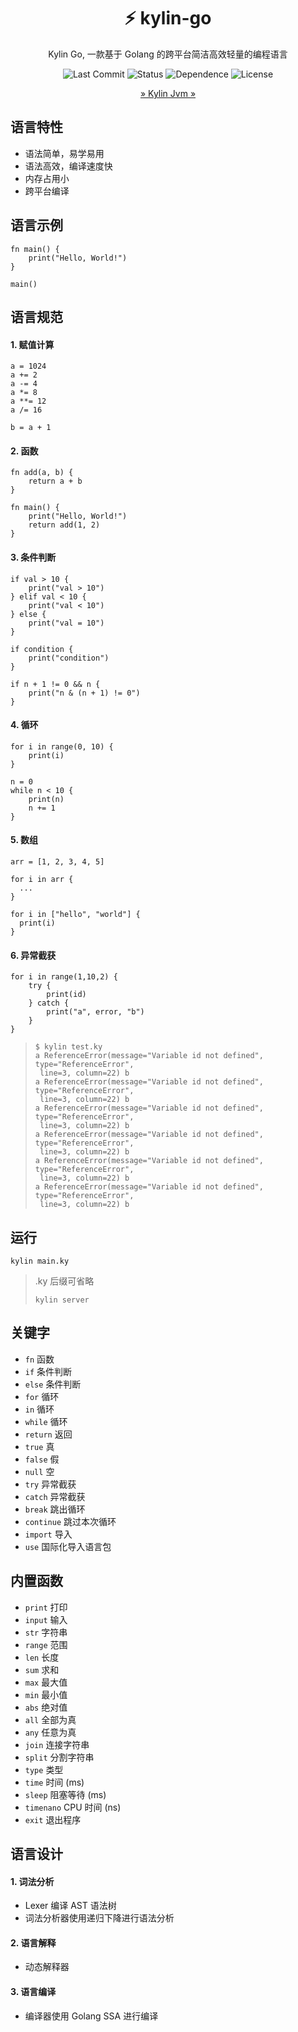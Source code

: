 <div align="center">

# ⚡  kylin-go
Kylin Go,  一款基于 Golang 的跨平台简洁高效轻量的编程语言

![Last Commit](https://img.shields.io/github/last-commit/zmh-program/kylin-go)
![Status](https://img.shields.io/github/actions/workflow/status/zmh-program/kylin-go/build.yaml?branch=main)
![Dependence](https://img.shields.io/badge/dependencies-0-blue)
![License](https://img.shields.io/github/license/zmh-program/kylin-go)

[» Kylin Jvm »](https://github.com/Linwin-Cloud/Kylin-Language)

</div>

## 语言特性
- 语法简单，易学易用
- 语法高效，编译速度快
- 内存占用小
- 跨平台编译


## 语言示例

```kylin
fn main() {
    print("Hello, World!")
}

main()
```

## 语言规范
#### 1. 赋值计算
```kylin
a = 1024
a += 2
a -= 4
a *= 8
a **= 12
a /= 16

b = a + 1
```

#### 2. 函数
```kylin
fn add(a, b) {
    return a + b
}

fn main() {
    print("Hello, World!")
    return add(1, 2)
}
```

#### 3. 条件判断
```kylin
if val > 10 {
    print("val > 10")
} elif val < 10 {
    print("val < 10")
} else {
    print("val = 10")
}

if condition {
    print("condition")
}

if n + 1 != 0 && n {
    print("n & (n + 1) != 0")
}
```

#### 4. 循环
```kylin
for i in range(0, 10) {
    print(i)
}
```
```kylin
n = 0
while n < 10 {
    print(n)
    n += 1
}
```

#### 5. 数组
```kylin
arr = [1, 2, 3, 4, 5]

for i in arr {
  ...
}

for i in ["hello", "world"] {
  print(i)
}
```

#### 6. 异常截获
```
for i in range(1,10,2) {
    try {
        print(id)
    } catch {
        print("a", error, "b")
    }
}
```
> ```shell
> $ kylin test.ky
> a ReferenceError(message="Variable id not defined", type="ReferenceError",
>  line=3, column=22) b
> a ReferenceError(message="Variable id not defined", type="ReferenceError",
>  line=3, column=22) b
> a ReferenceError(message="Variable id not defined", type="ReferenceError",
>  line=3, column=22) b
> a ReferenceError(message="Variable id not defined", type="ReferenceError",
>  line=3, column=22) b
> a ReferenceError(message="Variable id not defined", type="ReferenceError",
>  line=3, column=22) b
> a ReferenceError(message="Variable id not defined", type="ReferenceError",
>  line=3, column=22) b
> ```

## 运行
```shell
kylin main.ky
```
> .ky 后缀可省略
> ```shell
> kylin server
> ```


## 关键字
- `fn` 函数
- `if` 条件判断
- `else` 条件判断
- `for` 循环
- `in` 循环
- `while` 循环
- `return` 返回
- `true` 真
- `false` 假
- `null` 空
- `try` 异常截获
- `catch` 异常截获
- `break` 跳出循环
- `continue` 跳过本次循环
- `import` 导入
- `use` 国际化导入语言包

## 内置函数
- `print` 打印
- `input` 输入
- `str` 字符串
- `range` 范围
- `len` 长度
- `sum` 求和
- `max` 最大值
- `min` 最小值
- `abs` 绝对值
- `all` 全部为真
- `any` 任意为真
- `join` 连接字符串
- `split` 分割字符串
- `type` 类型
- `time` 时间 (ms)
- `sleep` 阻塞等待 (ms)
- `timenano` CPU 时间 (ns)
- `exit` 退出程序

## 语言设计
#### 1. 词法分析
- Lexer 编译 AST 语法树
- 词法分析器使用递归下降进行语法分析

#### 2. 语言解释
- 动态解释器

#### 3. 语言编译
- 编译器使用 Golang SSA 进行编译
